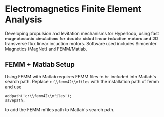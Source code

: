 # Electromagnetics Finite Element Analysis

Developing propulsion and levitation mechanisms for Hyperloop, using fast magnetostatic simulations for double-sided linear induction motors and 2D transverse flux linear induction motors. Software used includes Simcenter Magnetics (MagNet) and FEMM/Matlab.

## FEMM + Matlab Setup

Using FEMM with Matlab requires FEMM files to be included into Matlab's search path. Replace `c:\\femm42\\mfiles` with the installation path of femm and use
```
addpath('c:\\femm42\\mfiles');
savepath;
```
to add the FEMM mfiles path to Matlab's search path.
